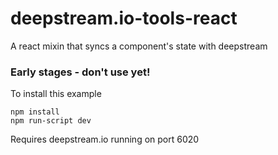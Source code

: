 # deepstream.io-tools-react
A react mixin that syncs a component's state with deepstream

### Early stages - don't use yet!

To install this example
```
npm install
npm run-script dev
```

Requires deepstream.io running on port 6020